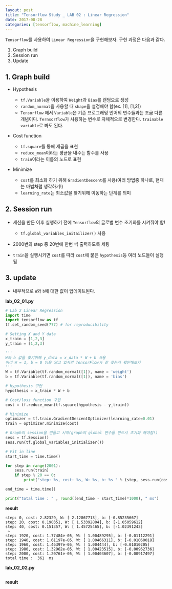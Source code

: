 ```yaml
---
layout: post
title: "Tensorflow Study _ LAB 02 : Linear Regression"
date: 2017-08-28
categories: [tensorflow, machine_learning]
---
```


`Tensorflow`를 사용하여 `Linear Regression`을 구현해보자. 구현 과정은 다음과 같다.

1. Graph build
2. Session run
3. Update


## 1. Graph build

- Hypothesis
  - `tf.Variable`을 이용하여 `Weight`과 `Bias`를 랜덤으로 생성
  - `random_normal`을 사용할 때 `shape`을 설정해야 함(ex. [1], [1,2])
  - `Tensorflow` 에서 `Variable`은 기존 프로그래밍 언어의 변수들과는 조금 다른
  개념이다. `Ternsorflow`가 사용하는 변수로 자체적으로 변경한다.
  `trainable variable`로 봐도 된다.

- Cost function
  - `tf.square`를 통해 제곱을 표현
  - `reduce_mean`이라는 평균을 내주는 함수를 사용
  - `train`이라는 이름의 노드로 표현

- Minimize
  - `cost`를 최소화 하기 위해 `GradientDescent`를 사용(여러 방법중 하나로, 현재는 마법처럼 생각하기!)
  - `learning_rate`는 최소값을 찾기위해 이동하는 단계를 의미


## 2. Session run

- 세션을 만든 이후 실행하기 전에 `Tensorflow`의 글로벌 변수 초기화를 시켜줘야 함!
  - `tf.global_variables_initailizer()` 사용

- 2000번의 step 중 20번에 한번 씩 출력하도록 세팅
- `train`을 실행시키면 `cost`를 따라 `cost`에 붙은 `hypothesis`등 여러 노드들이 실행됨

## 3. update

- 내부적으로 `W`와 `b`에 대한 값이 업데이트된다.



**lab_02_01.py**

```python
# Lab 2 Linear Regression
import time
import tensorflow as tf
tf.set_random_seed(777) # for reproducibility

# Setting X and Y data
x_train = [1,2,3]
y_train = [1,2,3]

'''
W와 b 값을 찾기위해 y_data = x_data * W + b 사용
이미 W = 1, b = 0 임을 알고 있지만 TensorFlow가 잘 찾는지 확인해보자
'''
W = tf.Variable(tf.random_normal([1]), name = 'weight')
b = tf.Variable(tf.random_normal([1]), name = 'bias')

# Hypothesis 구현
hypothesis = x_train * W + b

# Cost/loss function 구현
cost = tf.reduce_mean(tf.square(hypothesis - y_train))

# Minimize
optimizer = tf.train.GradientDescentOptimizer(learning_rate=0.01)
train = optimizer.minimize(cost)

# Graph의 session을 만들고 시작(graph의 global 변수들 반드시 초기화 해야함!)
sess = tf.Session()
sess.run(tf.global_variables_initializer())

# Fit in line
start_time = time.time()

for step in range(2001):
    sess.run(train)
    if step % 20 == 0:
        print("step: %s, cost: %s, W: %s, b: %s " % (step, sess.run(cost), sess.run(W), sess.run(b)))

end_time = time.time()

print("total time : " , round((end_time - start_time)*1000), " ms")
```


**result**

```
step: 0, cost: 2.82329, W: [ 2.12867713], b: [-0.85235667]
step: 20, cost: 0.190351, W: [ 1.53392804], b: [-1.05059612]
step: 40, cost: 0.151357, W: [ 1.45725465], b: [-1.02391243]
 ~
step: 1920, cost: 1.77484e-05, W: [ 1.00489295], b: [-0.01112291]
step: 1940, cost: 1.61197e-05, W: [ 1.00466311], b: [-0.01060018]
step: 1960, cost: 1.46397e-05, W: [ 1.004444], b: [-0.01010205]
step: 1980, cost: 1.32962e-05, W: [ 1.00423515], b: [-0.00962736]
step: 2000, cost: 1.20761e-05, W: [ 1.00403607], b: [-0.00917497]
total time :  361  ms

```

**lab_02_02.py**

```python
```


**result**

```
```
